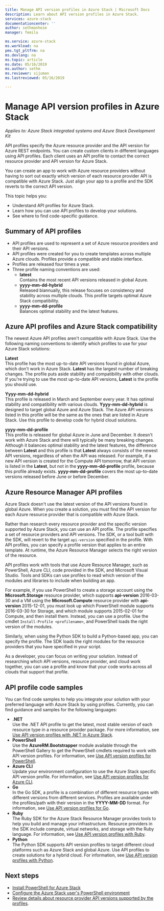 ```yaml
---
title: Manage API version profiles in Azure Stack | Microsoft Docs
description: Learn about API version profiles in Azure Stack.
services: azure-stack
documentationcenter: ''
author: sethmanheim
manager: femila

ms.service: azure-stack
ms.workload: na
pms.tgt_pltfrm: na
ms.devlang: na
ms.topic: article
ms.date: 05/16/2019
ms.author: sethm
ms.reviewer: sijuman
ms.lastreviewed: 05/16/2019

---
```


# Manage API version profiles in Azure Stack

*Applies to: Azure Stack integrated systems and Azure Stack Development Kit*

API profiles specify the Azure resource provider and the API version for Azure REST endpoints. You can create custom clients in different languages using API profiles. Each client uses an API profile to contact the correct resource provider and API version for Azure Stack.

You can create an app to work with Azure resource providers without having to sort out exactly which version of each resource provider API is compatible with Azure Stack. Just align your app to a profile and the SDK reverts to the correct API version.

This topic helps you:

 - Understand API profiles for Azure Stack.
 - Learn how you can use API profiles to develop your solutions.
 - See where to find code-specific guidance.

## Summary of API profiles

- API profiles are used to represent a set of Azure resource providers and their API versions.
- API profiles were created for you to create templates across multiple Azure clouds. Profiles provide a compatible and stable interface.
- Profiles are released four times a year.
- Three profile naming conventions are used:
    - **latest**  
        Contains the most recent API versions released in global Azure.
    - **yyyy-mm-dd-hybrid**  
    Released biannually, this release focuses on consistency and stability across multiple clouds. This profile targets optimal Azure Stack compatibility.
    - **yyyy-mm-dd-profile** <br>
    Balances optimal stability and the latest features.

## Azure API profiles and Azure Stack compatibility

The newest Azure API profiles aren't compatible with Azure Stack. Use the following naming conventions to identify which profiles to use for your Azure Stack solutions:

**Latest**  
This profile has the most up-to-date API versions found in global Azure, which don't work in Azure Stack. **Latest** has the largest number of breaking changes. The profile puts aside stability and compatibility with other clouds. If you're trying to use the most up-to-date API versions, **Latest** is the profile you should use.

**Yyyy-mm-dd-hybrid**  
This profile is released in March and September every year. It has optimal stability and compatibility with various clouds. **Yyyy-mm-dd-hybrid** is designed to target global Azure and Azure Stack. The Azure API versions listed in this profile will be the same as the ones that are listed in Azure Stack. Use this profile to develop code for hybrid cloud solutions.

**yyyy-mm-dd-profile**  
This profile is released for global Azure in June and December. It doesn't work with Azure Stack and there will typically be many breaking changes. Although it balances optimal stability and the latest features, the difference between **Latest** and this profile is that **Latest** always consists of the newest API versions, regardless of when the API was released. For example, if a new API version is created for the Compute API tomorrow, that API version is listed in the **Latest**, but not in the **yyyy-mm-dd-profile** profile, because this profile already exists. **yyyy-mm-dd-profile** covers the most up-to-date versions released before June or before December.

## Azure Resource Manager API profiles

Azure Stack doesn't use the latest version of the API versions found in global Azure. When you create a solution, you must find the API version for each Azure resource provider that is compatible with Azure Stack.

Rather than research every resource provider and the specific version supported by Azure Stack, you can use an API profile. The profile specifies a set of resource providers and API versions. The SDK, or a tool built with the SDK, will revert to the target `api-version` specified in the profile. With API profiles, you can specify a profile version that applies to an entire template. At runtime, the Azure Resource Manager selects the right version of the resource.

API profiles work with tools that use Azure Resource Manager, such as PowerShell, Azure CLI, code provided in the SDK, and Microsoft Visual Studio. Tools and SDKs can use profiles to read which version of the modules and libraries to include when building an app.

For example, if you use PowerShell to create a storage account using the **Microsoft.Storage** resource provider, which supports **api-version** 2016-03-30 and a VM using the **Microsoft.Compute** resource provider with **api-version** 2015-12-01, you must look up which PowerShell module supports 2016-03-30 for Storage, and which module supports 2015-02-01 for Compute, and then install them. Instead, you can use a profile. Use the cmdlet `Install-Profile <profilename>`, and PowerShell loads the right version of the modules.

Similarly, when using the Python SDK to build a Python-based app, you can specify the profile. The SDK loads the right modules for the resource providers that you have specified in your script.

As a developer, you can focus on writing your solution. Instead of researching which API versions, resource provider, and cloud work together, you can use a profile and know that your code works across all clouds that support that profile.

## API profile code samples

You can find code samples to help you integrate your solution with your preferred language with Azure Stack by using profiles. Currently, you can find guidance and samples for the following languages:

- **.NET** <br>
Use the .NET API profile to get the latest, most stable version of each resource type in a resource provider package. For more information, see [Use API version profiles with .NET in Azure Stack](azure-stack-version-profiles-net.md).
- **PowerShell**  
Use the  **AzureRM.Bootstrapper** module available through the PowerShell Gallery to get the PowerShell cmdlets required to work with API version profiles. For information, see [Use API version profiles for PowerShell](azure-stack-version-profiles-powershell.md).
- **Azure CLI**  
Update your environment configuration to use the Azure Stack specific API version profile. For information, see [Use API version profiles for Azure CLI](azure-stack-version-profiles-azurecli2.md).
- **Go**  
In the Go SDK, a profile is a combination of different resource types with different versions from different services. Profiles are available under the profiles/path with their version in the **YYYY-MM-DD** format. For information, see [Use API version profiles for Go](azure-stack-version-profiles-go.md).
- **Ruby**  
The Ruby SDK for the Azure Stack Resource Manager provides tools to help you build and manage your infrastructure. Resource providers in the SDK include compute, virtual networks, and storage with the Ruby language. For information, see [Use API version profiles with Ruby](azure-stack-version-profiles-ruby.md).
- **Python**  
The Python SDK supports API version profiles to target different cloud platforms such as Azure Stack and global Azure. Use API profiles to create solutions for a hybrid cloud. For information, see [Use API version profiles with Python](azure-stack-version-profiles-python.md).

## Next steps

* [Install PowerShell for Azure Stack](../operator/azure-stack-powershell-install.md)
* [Configure the Azure Stack user's PowerShell environment](azure-stack-powershell-configure-user.md)
* [Review details about resource provider API versions supported by the profiles](azure-stack-profiles-azure-resource-manager-versions.md).
